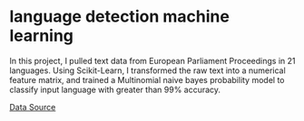 # language detection machine learning

In this project, I pulled text data from European Parliament Proceedings in 21 languages. Using Scikit-Learn, I transformed the raw text into a numerical feature matrix, and trained a Multinomial naive bayes probability model to classify input language with greater than 99% accuracy. 

[Data Source ](http://www.statmt.org/europarl/)
